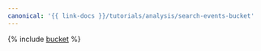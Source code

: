 ```yaml
---
canonical: '{{ link-docs }}/tutorials/analysis/search-events-bucket'
---
```


{% include [bucket](../../_tutorials/analysis/search-events-bucket.md) %}